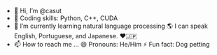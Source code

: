 - 👋 Hi, I’m @casut
- 👀 Coding skills: Python, C++, CUDA
- 🌱 I’m currently learning natural language processing
🌎 I can speak English, Portuguese, and Japanese. ❤️🇯🇵
- 📫 How to reach me ...
😄 Pronouns: He/Him
⚡ Fun fact: Dog petting

